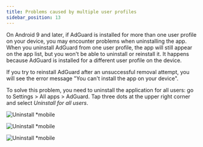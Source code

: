 ```yaml
---
title: Problems caused by multiple user profiles
sidebar_position: 13
---
```


On Android 9 and later, if AdGuard is installed for more than one user profile on your device, you may encounter problems when uninstalling the app. When you uninstall AdGuard from one user profile, the app will still appear on the app list, but you won't be able to uninstall or reinstall it. It happens because AdGuard is installed for a different user profile on the device.
 
If you try to reinstall AdGuard after an unsuccessful removal attempt, you will see the error message "You can't install the app on your device".
 
To solve this problem, you need to uninstall the application for all users: go to Settings > All apps > AdGuard. Tap three dots at the upper right corner and select *Uninstall for all users*.
 
![Uninstall *mobile](https://cdn.adtidy.org/public/Adguard/kb/android/multiple_users/uninst_en.png)
 
![Uninstall *mobile](https://cdn.adtidy.org/public/Adguard/kb/android/multiple_users/uninst2_en.png)
 
![Uninstall *mobile](https://cdn.adtidy.org/content/kb/ad_blocker/android/solving_problems/multiple-profiles-issue/uninst3_en.png)